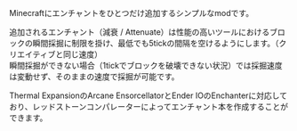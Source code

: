 Minecraftにエンチャントをひとつだけ追加するシンプルなmodです。  
  
追加されるエンチャント（減衰 / Attenuate）は性能の高いツールにおけるブロックの瞬間採掘に制限を掛け、最低でも5tickの間隔を空けるようにします。（クリエイティブと同じ速度）  
瞬間採掘ができない場合（1tickでブロックを破壊できない状況）では採掘速度は変動せず、そのままの速度で採掘が可能です。  
  
Thermal ExpansionのArcane EnsorcellatorとEnder IOのEnchanterに対応しており、レッドストーンコンパレーターによってエンチャント本を作成することができます。
